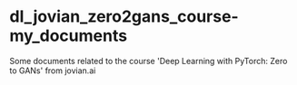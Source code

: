 # dl_jovian_zero2gans_course-my_documents
Some documents related to the course 'Deep Learning with PyTorch: Zero to GANs' from jovian.ai
